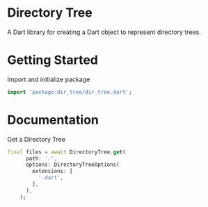 # Directory Tree
A Dart library for creating a Dart object to represent directory trees.


# Getting Started
Import and initialize package

```dart
import 'package:dir_tree/dir_tree.dart';
```

# Documentation
Get a Directory Tree
```dart
final files = await DirectoryTree.get(
      path: '.',
      options: DirectoryTreeOptions(
        extensions: [
          '.dart',
        ],
      ),
    );
```